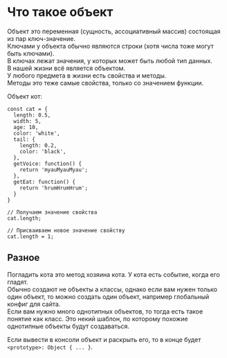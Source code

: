 # Что такое объект
Объект это переменная (сущность, ассоциативный массив) состоящая из пар ключ-значение.  
Ключами у объекта обычно являются строки (хотя числа тоже могут быть ключами).  
В ключах лежат значения, у которых может быть любой тип данных.  
В нашей жизни всё является объектом.  
У любого предмета в жизни есть свойства и методы.  
Методы это теже самые свойства, только со значением функции.  

Объект кот:

    const cat = {
      length: 0.5,
      width: 5,
      age: 10,
      color: 'white',
      tail: {
        length: 0.2,
        color: 'black',
      },
      getVoice: function() {
        return 'myauMyauMyau';
      },
      getEat: function() {
        return 'hrumHrumHrum';
      }
    }

    // Получаем значение свойства
    cat.length;

    // Присваиваем новое значение свойству
    cat.length = 1;

## Разное
Погладить кота это метод хозяина кота. У кота есть событие, когда его гладят.  
Обычно создают не объекты а классы, однако если вам нужен только один объект, то можно создать один объект, например глобальный конфиг для сайта.  
Если вам нужно много однотипных объектов, то тогда есть такое понятие как класс. Это некий шаблон, по которому похожие однотипные объекты будут создаваться.  

Если вывести в консоли объект и раскрыть его, то в конце будет `<prototype>: Object { ... }`.
